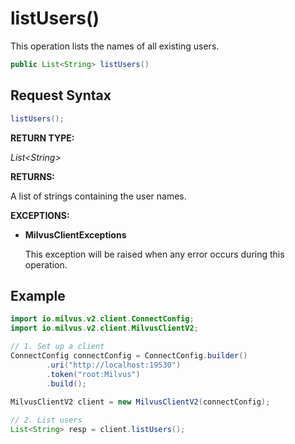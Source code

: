 # listUsers()

This operation lists the names of all existing users.

```java
public List<String> listUsers()
```

## Request Syntax

```java
listUsers();
```

**RETURN TYPE:**

*List\<String\>*

**RETURNS:**

A list of strings containing the user names.

**EXCEPTIONS:**

- **MilvusClientExceptions**

    This exception will be raised when any error occurs during this operation.

## Example

```java
import io.milvus.v2.client.ConnectConfig;
import io.milvus.v2.client.MilvusClientV2;

// 1. Set up a client
ConnectConfig connectConfig = ConnectConfig.builder()
        .uri("http://localhost:19530")
        .token("root:Milvus")
        .build();
        
MilvusClientV2 client = new MilvusClientV2(connectConfig);

// 2. List users
List<String> resp = client.listUsers();
```

